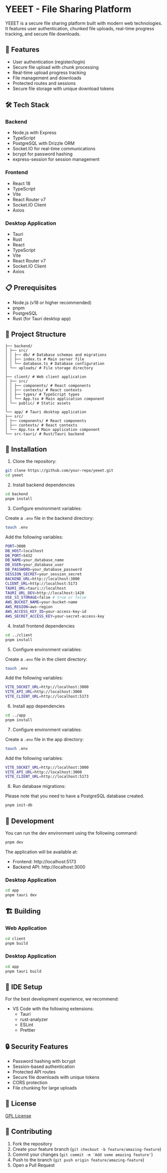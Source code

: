 # YEEET - File Sharing Platform

YEEET is a secure file sharing platform built with modern web technologies. It features user authentication, chunked file uploads, real-time progress tracking, and secure file downloads.

## 🚀 Features

- User authentication (register/login)
- Secure file upload with chunk processing
- Real-time upload progress tracking
- File management and downloads
- Protected routes and sessions
- Secure file storage with unique download tokens

## 🛠 Tech Stack

### Backend
- Node.js with Express
- TypeScript
- PostgreSQL with Drizzle ORM
- Socket.IO for real-time communications
- bcrypt for password hashing
- express-session for session management

### Frontend
- React 18
- TypeScript
- Vite
- React Router v7
- Socket.IO Client
- Axios

### Desktop Application
- Tauri
- Rust
- React
- TypeScript
- Vite
- React Router v7
- Socket.IO Client
- Axios

## 📋 Prerequisites

- Node.js (v18 or higher recommended)
- pnpm
- PostgreSQL
- Rust (for Tauri desktop app)

## 📁 Project Structure

```
├── backend/
│ ├── src/
│ │ ├── db/ # Database schemas and migrations
│ │ ├── index.ts # Main server file
│ │ └── database.ts # Database configuration
│ └── uploads/ # File storage directory
│
├── client/ # Web client application
│ ├── src/
│ │ ├── components/ # React components
│ │ ├── contexts/ # React contexts
│ │ ├── types/ # TypeScript types
│ │ └── App.tsx # Main application component
│ └── public/ # Static assets
│
└── app/ # Tauri desktop application
├── src/
│ ├── components/ # React components
│ ├── contexts/ # React contexts
│ └── App.tsx # Main application component
└── src-tauri/ # Rust/Tauri backend
```

## 🔧 Installation

1. Clone the repository:

```bash
git clone https://github.com/your-repo/yeeet.git
cd yeeet
```

2. Install backend dependencies
```bash
cd backend
pnpm install
```

3. Configure environment variables:

Create a `.env` file in the backend directory:

```bash
touch .env
```

Add the following variables:

```bash
PORT=3000
DB_HOST=localhost
DB_PORT=5432
DB_NAME=your_database_name
DB_USER=your_database_user
DB_PASSWORD=your_database_password
SESSION_SECRET=your_session_secret
BACKEND_URL=http://localhost:3000
CLIENT_URL=http://localhost:5173
TAURI_URL=tauri://localhost
TAURI_URL_DEV=http://localhost:1420
USE_S3_STORAGE=false # true or false
AWS_BUCKET_NAME=your-bucket-name
AWS_REGION=aws-region
AWS_ACCESS_KEY_ID=your-access-key-id
AWS_SECRET_ACCESS_KEY=your-secret-access-key
```

4. Install frontend dependencies
```bash
cd ../client
pnpm install
```

5. Configure environment variables:

Create a `.env` file in the client directory:

```bash
touch .env
```

Add the following variables:

```bash
VITE_SOCKET_URL=http://localhost:3000
VITE_API_URL=http://localhost:3000
VITE_CLIENT_URL=http://localhost:5173
```

6. Install app dependencies
```bash
cd ../app
pnpm install
```

7. Configure environment variables:

Create a `.env` file in the app directory:

```bash
touch .env
```

Add the following variables:

```bash
VITE_SOCKET_URL=http://localhost:3000
VITE_API_URL=http://localhost:3000
VITE_CLIENT_URL=http://localhost:5173
```

8. Run database migrations:

Please note that you need to have a PostgreSQL database created.

```bash
pnpm init-db
```

## 🚀 Development

You can run the dev environment using the following command:

```bash
pnpm dev
```

The application will be available at:
- Frontend: http://localhost:5173
- Backend API: http://localhost:3000

### Desktop Application

```bash
cd app
pnpm tauri dev
```

## 🏗️ Building

### Web Application

```bash
cd client
pnpm build
```

### Desktop Application

```bash
cd app
pnpm tauri build
``` 

## 🔧 IDE Setup

For the best development experience, we recommend:
- VS Code with the following extensions:
  - Tauri
  - rust-analyzer
  - ESLint
  - Prettier


## 🔒 Security Features

- Password hashing with bcrypt
- Session-based authentication
- Protected API routes
- Secure file downloads with unique tokens
- CORS protection
- File chunking for large uploads

## 📝 License

[GPL License](https://www.gnu.org/licenses/gpl-3.0.html)

## 🤝 Contributing

1. Fork the repository
2. Create your feature branch (`git checkout -b feature/amazing-feature`)
3. Commit your changes (`git commit -m 'Add some amazing feature'`)
4. Push to the branch (`git push origin feature/amazing-feature`)
5. Open a Pull Request